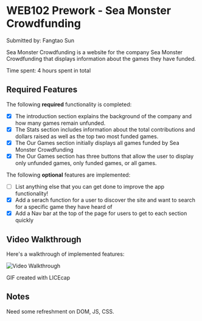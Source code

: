 # WEB102 Prework - Sea Monster Crowdfunding

Submitted by: Fangtao Sun

Sea Monster Crowdfunding is a website for the company Sea Monster Crowdfunding that displays information about the games they have funded.

Time spent: 4 hours spent in total

## Required Features

The following **required** functionality is completed:

* [x] The introduction section explains the background of the company and how many games remain unfunded.
* [x] The Stats section includes information about the total contributions and dollars raised as well as the top two most funded games.
* [x] The Our Games section initially displays all games funded by Sea Monster Crowdfunding
* [x] The Our Games section has three buttons that allow the user to display only unfunded games, only funded games, or all games.

The following **optional** features are implemented:

* [ ] List anything else that you can get done to improve the app functionality!
* [x] Add a serach function for a user to discover the site and want to search for a specific game they have heard of
* [x] Add a Nav bar at the top of the page for users to get to each section quickly

## Video Walkthrough

Here's a walkthrough of implemented features:

<img src='https://github.com/Doremi123doremi/web102_prework/blob/main/demo_seamonstercrowdfunding.gif' title='Video Walkthrough' width='' alt='Video Walkthrough' />

<!-- Replace this with whatever GIF tool you used! -->
GIF created with LICEcap 
<!-- Recommended tools:
[Kap](https://getkap.co/) for macOS
[ScreenToGif](https://www.screentogif.com/) for Windows
[peek](https://github.com/phw/peek) for Linux. -->

## Notes

Need some refreshment on DOM, JS, CSS.


